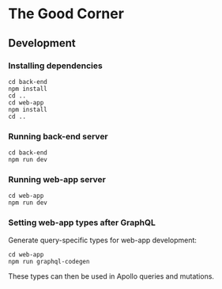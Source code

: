 # The Good Corner

## Development

### Installing dependencies

```
cd back-end
npm install
cd ..
cd web-app
npm install
cd ..
```

### Running back-end server

```
cd back-end
npm run dev
```

### Running web-app server

```
cd web-app
npm run dev
```

### Setting web-app types after GraphQL

Generate query-specific types for web-app development:

```
cd web-app
npm run graphql-codegen
```

These types can then be used in Apollo queries and mutations.
